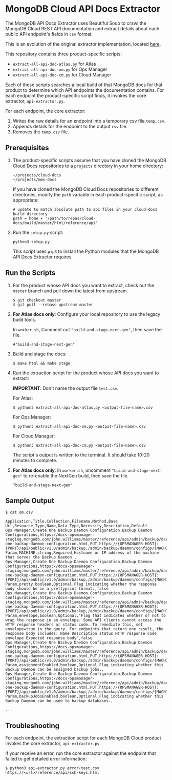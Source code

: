 # MongoDB Cloud API Docs Extractor

The MongoDB API Docs Extractor uses Beautiful Soup to crawl the MongoDB
Cloud REST API documentation and extract details about each public API
endpoint's fields in `csv` format.

This is an evolution of the original extractor implementation, located
[here](https://github.com/tahiyachowdhury/openapi).

This repository contains three product-specific scripts:

- `extract-all-api-doc-atlas.py` for Atlas
- `extract-all-api-doc-om.py` for Ops Manager
- `extract-all-api-doc-cm.py` for Cloud Manager

Each of these scripts searches a local build of that MongoDB docs for
that product to determine which API endpoints the documentation
contains. For each endpoint the product-specific script finds, it
invokes the core extractor, `api-extractor.py`.

For each endpoint, the core extractor:

1. Writes the raw details for an endpoint into a temporary csv
   file,`temp.csv`.
2. Appends details for the endpoint to the output `csv` file.
3. Removes the `temp.csv` file.

## Prerequisites

1. The product-specific scripts assume that you have cloned the MongoDB
   Cloud Docs repositories to a `projects` directory in your home
   directory:

   ```
   ~/projects/cloud-docs
   ~/projects/mms-docs
   ```

   If you have cloned the MongoDB Cloud Docs repositories to different
   directories, modify the `path` variable in each product-specific script,
   as appropriate:

   ```
   # update to match absolute path to api files in your cloud-docs build directory
   path = home + '/path/to/repos/cloud-docs/build/master/html/reference/api'
   ```

2. Run the `setup.py` script:

   ```
   python3 setup.py
   ```

   This script uses `pip3` to install the Python modules that the MongoDB API Docs Extractor requires.

## Run the Scripts

1. For the product whose API docs you want to extract, check out the
`master` branch and pull down the latest from upstream.

   ```
   $ git checkout master
   $ git pull --rebase upstream master
   ```

2. **For Atlas docs only**: Configure your local repository to use the
legacy build tools. 

   In `worker.sh`, Comment out `"build-and-stage-next-gen"`, then save the file.

   ```
   #"build-and-stage-next-gen"
   ```

3. Build and stage the docs:

   ```
   $ make html && make stage
   ```

4. Run the extraction script for the product whose API docs you want to extract:

   **IMPORTANT**: Don't name the output file `test.csv`.

   For Atlas:

   ```
   $ python3 extract-all-api-doc-atlas.py <output-file-name>.csv
   ```

   For Ops Manager:

   ```
   $ python3 extract-all-api-doc-om.py <output-file-name>.csv
   ```

   For Cloud Manager:

   ```
   $ python3 extract-all-api-doc-cm.py <output-file-name>.csv
   ```

   The script's output is written to the terminal. It should take 10-20
   minutes to complete.

5. **For Atlas docs only**: In `worker.sh`, uncomment
   `"build-and-stage-next-gen"` to re-enable the NextGen build, then
   save the file.

   ```
   "build-and-stage-next-gen"
   ```

## Sample Output

   ```
   $ cat om.csv

   Application,Title,Collection,Filename,Method,Base Url,Resource,Type,Name,Data Type,Necessity,Description,Default
   Ops Manager,Create One Backup Daemon Configuration,Backup Daemon Configurations,https://docs-opsmanager-staging.mongodb.com/john.williams/master/reference/api/admin/backup/daemonConfigs/create-one-backup-daemon-configuration.html,PUT,https://{OPSMANAGER-HOST}:{PORT}/api/public/v1.0/admin/backup,/admin/backup/daemon/configs/{MACHINE},Path Param,MACHINE,string,Required,Hostname or IP address of the machine that serves the Backup Daemon.,
   Ops Manager,Create One Backup Daemon Configuration,Backup Daemon Configurations,https://docs-opsmanager-staging.mongodb.com/john.williams/master/reference/api/admin/backup/daemonConfigs/create-one-backup-daemon-configuration.html,PUT,https://{OPSMANAGER-HOST}:{PORT}/api/public/v1.0/admin/backup,/admin/backup/daemon/configs/{MACHINE},Query Param,pretty,boolean,Optional,Flag indicating whether the response body should be in a prettyprint format.,false
   Ops Manager,Create One Backup Daemon Configuration,Backup Daemon Configurations,https://docs-opsmanager-staging.mongodb.com/john.williams/master/reference/api/admin/backup/daemonConfigs/create-one-backup-daemon-configuration.html,PUT,https://{OPSMANAGER-HOST}:{PORT}/api/public/v1.0/admin/backup,/admin/backup/daemon/configs/{MACHINE},Query Param,envelope,boolean,Optional,"Flag that indicates whether or not to wrap the response in an envelope. Some API clients cannot access the HTTP response headers or status code. To remediate this, set envelope=true in the query. For endpoints that return one result, the response body includes: Name Description status HTTP response code envelope Expected response body",false
   Ops Manager,Create One Backup Daemon Configuration,Backup Daemon Configurations,https://docs-opsmanager-staging.mongodb.com/john.williams/master/reference/api/admin/backup/daemonConfigs/create-one-backup-daemon-configuration.html,PUT,https://{OPSMANAGER-HOST}:{PORT}/api/public/v1.0/admin/backup,/admin/backup/daemon/configs/{MACHINE},Body Param,assignmentEnabled,boolean,Optional,Flag indicating whether this Backup Daemon can be assigned backup jobs.,
   Ops Manager,Create One Backup Daemon Configuration,Backup Daemon Configurations,https://docs-opsmanager-staging.mongodb.com/john.williams/master/reference/api/admin/backup/daemonConfigs/create-one-backup-daemon-configuration.html,PUT,https://{OPSMANAGER-HOST}:{PORT}/api/public/v1.0/admin/backup,/admin/backup/daemon/configs/{MACHINE},Body Param,backupJobsEnabled,boolean,Optional,Flag indicating whether this Backup Daemon can be used to backup databases.,

   ...
   ```

## Troubleshooting

For each endpoint, the extraction script for each MongoDB Cloud product
invokes the core extractor, `api-extractor.py`.

If your receive an error, run the core extractor against the endpoint
that failed to get detailed error information:

```
$ python3 api-extractor.py error-test.csv https://<url>/reference/api/ssh-keys.html
```
